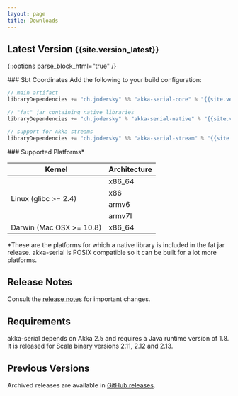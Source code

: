 ```yaml
---
layout: page
title: Downloads
---
```


## Latest Version <small>{{site.version_latest}}</small>

{::options parse_block_html="true" /}
<div class="row">

<div class="col-sm-8">
### Sbt Coordinates
Add the following to your build configuration:

~~~scala
// main artifact
libraryDependencies += "ch.jodersky" %% "akka-serial-core" % "{{site.version_latest}}"

// "fat" jar containing native libraries
libraryDependencies += "ch.jodersky" % "akka-serial-native" % "{{site.version_latest}}" % "runtime"

// support for Akka streams
libraryDependencies += "ch.jodersky" %% "akka-serial-stream" % "{{site.version_latest}}"
~~~

</div>

<div class="col-sm-4">
### Supported Platforms*

<table class="table">
	<thead>
		<tr>
			<th>Kernel</th><th>Architecture</th>
		</tr>
	</thead>
	<tbody>
		<tr><td rowspan="4">Linux (glibc >= 2.4)</td><td>x86_64</td></tr>
		<tr><td>x86</td></tr>
		<tr><td>armv6</td></tr>
		<tr><td>armv7l</td></tr>
		<tr><td>Darwin (Mac OSX >= 10.8)</td><td>x86_64</td></tr>
	</tbody>
</table>

<p class="small">*These are the platforms for which a native library is included in the fat jar release.
akka-serial is POSIX compatible so it can be built for a lot more platforms.</p>
</div>

</div>

## Release Notes
Consult the <a href="https://github.com/jodersky/akka-serial/blob/master/CHANGELOG.md">release notes</a> for important changes.

## Requirements
akka-serial depends on Akka 2.5 and requires a Java runtime version of 1.8. It is released for Scala binary versions 2.11, 2.12 and 2.13.

## Previous Versions
Archived releases are available in <a href="https://github.com/jodersky/akka-serial/releases">GitHub releases</a>.
